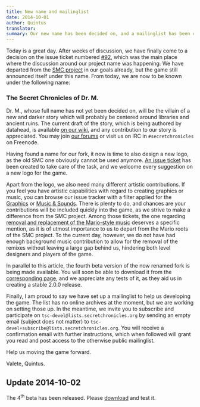 ```yaml
---
title: New name and mailinglist
date: 2014-10-01
author: Quintus
translator:
summary: Our new name has been decided on, and a mailinglist has been created.
---
```


Today is a great day. After weeks of discussion, we have finally come
to a decision on the issue ticket numbered [#92][1], which was the
main place where the discussion around our project name was
happening. We have departed from the [SMC project][2] in our goals
already, but the game still announced itself under this name. From
today, we are now to be known under the following name:

### The Secret Chronicles of Dr. M.

Dr. M., whose full name has not yet been decided on, will be the
villain of a new and darker story which will probably be centered
around libraries and ancient ruins. The current draft of the story,
which is being authored by datahead, is available [on our wiki][3],
and any contribution to our story is appreciated. You may join [our
forums][4] or visit us on IRC in `#secretchronicles` on Freenode.

Having found a name for our fork, it now is time to also design a new
logo, as the old SMC one obviously cannot be used anymore. [An issue
ticket][5] has been created to take care of the task, and we welcome
every suggestion on a new logo for the game.

Apart from the logo, we also need many different artistic
contributions. If you feel you have artistic capabilities with regard
to creating graphics or music, you can browse our issue tracker with a
filter applied for the [Graphics][6] or [Music & Sounds][7]. There is plenty to do,
and chances are your contributions will be included quickly into the
game, as we strive to make a difference from the SMC project. Among
those tickets, the one regarding [removal and replacement of the
Mario-style music][8] deserves a specific mention, as it is of utmost
importance to us to depart from the Mario roots of the SMC project. To
the current day, however, we do not have had enough background music
contribution to allow for the removal of the remixes without leaving a
large gap behind us, hindering both level designers and players of the
game.

In parallel to this article, the fourth beta version of the now
renamed fork is being made available. You will soon be able to
download it from the [corresponding page][9], and we appreciate any
tests of it, as they aid us in creating a stable 2.0.0 release.

Finally, I am proud to say we have set up a mailinglist to help us
developing the game. The list has no online archives at the moment,
but we are working on setting those up. In the meantime, we invite you
to subscribe and participate on `tsc-devel@lists.secretchronicles.org`
by sending an empty email (subject does not matter) to
`tsc-devel+subscribe@lists.secretchronicles.org`. You will receive a
confirmation email with further instructions, which when followed will
grant you read and post access to the otherwise public mailinglist.

Help us moving the game forward.

Valete,
Quintus.

Update 2014-10-02
-----------------

The 4<sup>th</sup> beta has been released. Please [download][9] and test it.

[1]: https://github.com/Secretchronicles/TSC/issues/92
[2]: http://secretmaryo.org
[3]: https://wiki.secretchronicles.org/Story%20Development%20Document%20-%20Version%202
[4]: https://forum.secretchronicles.org
[5]: https://github.com/Secretchronicles/TSC/issues/203
[6]: https://github.com/Secretchronicles/TSC/issues?q=is%3Aopen+is%3Aissue+label%3AGraphics
[7]: https://github.com/Secretchronicles/TSC/issues?q=is%3Aopen+is%3Aissue+label%3A%22Music+%26+Sounds%22
[8]: https://github.com/Secretchronicles/TSC/issues/103
[9]: /en/download/
